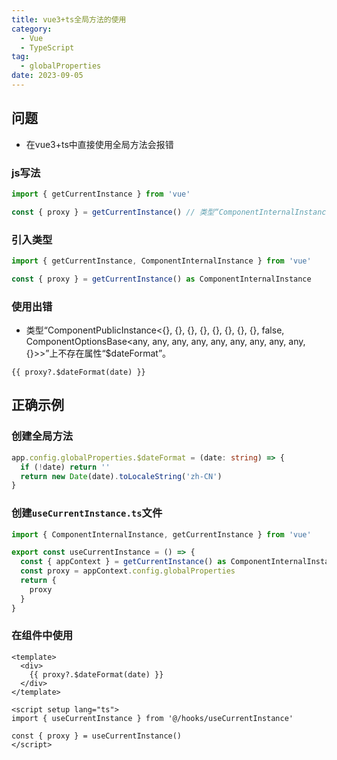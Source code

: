 ```yaml
---
title: vue3+ts全局方法的使用
category:
  - Vue
  - TypeScript
tag:
  - globalProperties
date: 2023-09-05
---
```


## 问题
- 在vue3+ts中直接使用全局方法会报错
### js写法
```ts
import { getCurrentInstance } from 'vue'

const { proxy } = getCurrentInstance() // 类型“ComponentInternalInstance | null”上不存在属性“proxy”。
```
### 引入类型
```ts
import { getCurrentInstance, ComponentInternalInstance } from 'vue'

const { proxy } = getCurrentInstance() as ComponentInternalInstance
```
### 使用出错
- 类型“ComponentPublicInstance<{}, {}, {}, {}, {}, {}, {}, {}, false, ComponentOptionsBase<any, any, any, any, any, any, any, any, any, {}>>”上不存在属性“$dateFormat”。
```vue
{{ proxy?.$dateFormat(date) }}
```

## 正确示例
### 创建全局方法
```ts
app.config.globalProperties.$dateFormat = (date: string) => {
  if (!date) return ''
  return new Date(date).toLocaleString('zh-CN')
}
```
### 创建```useCurrentInstance.ts```文件
```ts
import { ComponentInternalInstance, getCurrentInstance } from 'vue'

export const useCurrentInstance = () => {
  const { appContext } = getCurrentInstance() as ComponentInternalInstance
  const proxy = appContext.config.globalProperties
  return {
    proxy
  }
}
```
### 在组件中使用
```vue
<template>
  <div>
    {{ proxy?.$dateFormat(date) }}
  </div>
</template>

<script setup lang="ts">
import { useCurrentInstance } from '@/hooks/useCurrentInstance'

const { proxy } = useCurrentInstance()
</script>
```